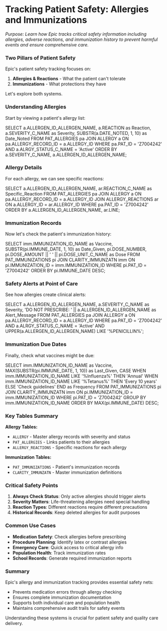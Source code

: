 # Tracking Patient Safety: Allergies and Immunizations

*Purpose: Learn how Epic tracks critical safety information including allergies, adverse reactions, and immunization history to prevent harmful events and ensure comprehensive care.*

### Two Pillars of Patient Safety

Epic's patient safety tracking focuses on:
1. **Allergies & Reactions** - What the patient can't tolerate
2. **Immunizations** - What protections they have

Let's explore both systems.

### Understanding Allergies

Start by viewing a patient's allergy list:

<example-query description="View a patient's active allergies">
SELECT 
    a.ALLERGEN_ID_ALLERGEN_NAME,
    a.REACTION as Reaction,
    a.SEVERITY_C_NAME as Severity,
    SUBSTR(a.DATE_NOTED, 1, 10) as Date_Noted
FROM PAT_ALLERGIES pa
JOIN ALLERGY a ON pa.ALLERGY_RECORD_ID = a.ALLERGY_ID
WHERE pa.PAT_ID = 'Z7004242'
  AND a.ALRGY_STATUS_C_NAME = 'Active'
ORDER BY a.SEVERITY_C_NAME, a.ALLERGEN_ID_ALLERGEN_NAME;
</example-query>

### Allergy Details

For each allergy, we can see specific reactions:

<example-query description="See detailed reactions for allergies">
SELECT 
    a.ALLERGEN_ID_ALLERGEN_NAME,
    ar.REACTION_C_NAME as Specific_Reaction
FROM PAT_ALLERGIES pa
JOIN ALLERGY a ON pa.ALLERGY_RECORD_ID = a.ALLERGY_ID
JOIN ALLERGY_REACTIONS ar ON a.ALLERGY_ID = ar.ALLERGY_ID
WHERE pa.PAT_ID = 'Z7004242'
ORDER BY a.ALLERGEN_ID_ALLERGEN_NAME, ar.LINE;
</example-query>

### Immunization Records

Now let's check the patient's immunization history:

<example-query description="View immunization history">
SELECT 
    imm.IMMUNIZATION_ID_NAME as Vaccine,
    SUBSTR(pi.IMMUNE_DATE, 1, 10) as Date_Given,
    pi.DOSE_NUMBER,
    pi.DOSE_AMOUNT || ' ' || pi.DOSE_UNIT_C_NAME as Dose
FROM PAT_IMMUNIZATIONS pi
JOIN CLARITY_IMMUNZATN imm ON pi.IMMUNIZATION_ID = imm.IMMUNIZATION_ID
WHERE pi.PAT_ID = 'Z7004242'
ORDER BY pi.IMMUNE_DATE DESC;
</example-query>

### Safety Alerts at Point of Care

See how allergies create clinical alerts:

<example-query description="Check for penicillin allergies before prescribing">
SELECT 
    a.ALLERGEN_ID_ALLERGEN_NAME,
    a.SEVERITY_C_NAME as Severity,
    'DO NOT PRESCRIBE: ' || a.ALLERGEN_ID_ALLERGEN_NAME as Alert_Message
FROM PAT_ALLERGIES pa
JOIN ALLERGY a ON pa.ALLERGY_RECORD_ID = a.ALLERGY_ID
WHERE pa.PAT_ID = 'Z7004242'
  AND a.ALRGY_STATUS_C_NAME = 'Active'
  AND UPPER(a.ALLERGEN_ID_ALLERGEN_NAME) LIKE '%PENICILLIN%';
</example-query>

### Immunization Due Dates

Finally, check what vaccines might be due:

<example-query description="Simple immunization gap check">
SELECT 
    imm.IMMUNIZATION_ID_NAME as Vaccine,
    MAX(SUBSTR(pi.IMMUNE_DATE, 1, 10)) as Last_Given,
    CASE 
        WHEN imm.IMMUNIZATION_ID_NAME LIKE '%Influenza%' THEN 'Annual'
        WHEN imm.IMMUNIZATION_ID_NAME LIKE '%Tetanus%' THEN 'Every 10 years'
        ELSE 'Check guidelines'
    END as Frequency
FROM PAT_IMMUNIZATIONS pi
JOIN CLARITY_IMMUNZATN imm ON pi.IMMUNIZATION_ID = imm.IMMUNIZATION_ID
WHERE pi.PAT_ID = 'Z7004242'
GROUP BY imm.IMMUNIZATION_ID_NAME
ORDER BY MAX(pi.IMMUNE_DATE) DESC;
</example-query>

### Key Tables Summary

**Allergy Tables:**
- `ALLERGY` - Master allergy records with severity and status
- `PAT_ALLERGIES` - Links patients to their allergies
- `ALLERGY_REACTIONS` - Specific reactions for each allergy

**Immunization Tables:**
- `PAT_IMMUNIZATIONS` - Patient's immunization records
- `CLARITY_IMMUNZATN` - Master immunization definitions

### Critical Safety Points

1. **Always Check Status**: Only active allergies should trigger alerts
2. **Severity Matters**: Life-threatening allergies need special handling
3. **Reaction Types**: Different reactions require different precautions
4. **Historical Records**: Keep deleted allergies for audit purposes

### Common Use Cases

- **Medication Safety**: Check allergies before prescribing
- **Procedure Planning**: Identify latex or contrast allergies
- **Emergency Care**: Quick access to critical allergy info
- **Population Health**: Track immunization rates
- **School Records**: Generate required immunization reports

### Summary

Epic's allergy and immunization tracking provides essential safety nets:
- Prevents medication errors through allergy checking
- Ensures complete immunization documentation
- Supports both individual care and population health
- Maintains comprehensive audit trails for safety events

Understanding these systems is crucial for patient safety and quality care delivery.
